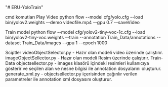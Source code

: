 "# ERU-YoloTrain" 

cmd komutları
Play Video
python flow --model cfg/yolo.cfg --load bin/yolov2.weights --demo videofile.mp4 --gpu 0.7 --saveVideo

Train model
python flow --model cfg/yolov2-tiny-voc-1c.cfg --load bin/yolov2-tiny-voc.weights --train --annotation Train_Data/annotations --dataset Train_Data/images --gpu 1 --epoch 1000

Sciptler
videoObjectSelector.py - Hazır olan modeli video üzerinde çalıştırır.
imageObjectSellector.py - Hazır olan modeli Resim üzerinde çalıştırır.
Train-Data
objectsellector.py - images klasörü içindeki resimleri kullanıcıya gösterir ve seçilen alan ve nesne bilgisi ile annotation dosyalarını oluşturur.
generate_xml.py - objectsellector.py içerisinden çağırılır verilen parametreler ile annotation xml dosyasını oluşturur.


